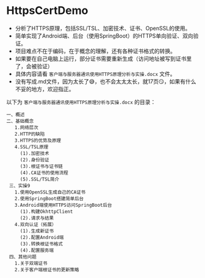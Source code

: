 # HttpsCertDemo
* 分析了HTTPS原理，包括SSL/TSL、加密技术、证书、OpenSSL的使用。
* 简单实现了Android端、后台（使用SpringBoot）的HTTPS单向验证、双向验证。
* 项目难点不在于编码，在于概念的理解，还有各种证书格式的转换。
* 如果要在自己电脑上运行，部分证书需要重新生成（访问地址被写到证书里了，会被验证）
* 具体内容请看 `客户端与服务器通讯使用HTTPS原理分析与实操.docx` 文件。
* 没有写成.md文件，因为太长了:sweat_smile:，也不会太太太长，就17页:smirk:，如果有什么不妥的地方，欢迎指正。


以下为 `客户端与服务器通讯使用HTTPS原理分析与实操.docx` 的目录：

    一、概述
    二、基础概念
       1.网络层次
       2.HTTP的缺陷
       3.HTTPS的优势及原理
       4.SSL/TSL原理
         (1).加密技术
         (2).身份验证
         (3).根证书与证书链
         (4).CA证书的使用流程
         (5).SSL/TSL简介
     三、实操9
       1.使用OpenSSL生成自己的CA证书
       2.使用SpringBoot搭建简单后台
       3.Android端使用HTTPS访问SpringBoot后台
         (1).构建OkhttpClient
         (2).请求与结果
       4.双向认证（拓展）
         (1).生成新证书
         (2).配置Android端
         (3).转换根证书格式
         (4).配置服务端
     四、其他问题
       1.关于双端证书
       2.关于客户端根证书的更新策略

